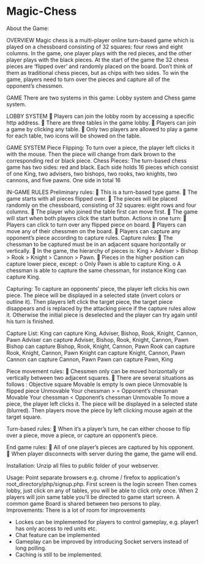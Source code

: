 Magic-Chess
===========

About the Game:

OVERVIEW
Magic chess is a multi-player online turn-based game which is played on a chessboard consisting of 32
squares: four rows and eight columns. In the game, one player plays with the red pieces, and the other
player plays with the black pieces.
At the start of the game the 32 chess pieces are ‘flipped over’ and randomly placed on the board. Don’t
think of them as traditional chess pieces, but as chips with two sides. To win the game, players need to
turn over the pieces and capture all of the opponent’s chessmen.

GAME
There are two systems in this game: Lobby system and Chess game system.

LOBBY SYSTEM
 Players can join the lobby room by accessing a specific http address.
 There are three tables in the game lobby.
 Players can join a game by clicking any table.
 Only two players are allowed to play a game for each table, two icons will be showed on the table.

GAME SYSTEM
Piece Flipping:
To turn over a piece, the player left clicks it with the mouse. Then the piece will change from dark
brown to the corresponding red or black piece.
Chess Pieces:
The turn-based chess game has two sides: red and black. Each side holds 16 pieces which consist of
one King, two advisers, two bishops, two rooks, two knights, two cannons, and five pawns.
One side in total 16

IN-GAME RULES
Preliminary rules:
 This is a turn-based type game.
 The game starts with all pieces flipped over.
 The pieces will be placed randomly on the chessboard, consisting of 32 squares: eight rows and
four columns.
 The player who joined the table first can move first.
 The game will start when both players click the start button.
Actions in one turn:
 Players can click to turn over any flipped piece on board.
 Players can move any of their chessmen on the board.
 Players can capture any opponent’s piece according to capture rules.
Capture rules:
 The chessman to be captured must be in an adjacent square horizontally or vertically.
 In the game, the hierarchy of pieces is:
King > Adviser > Bishop > Rook > Knight > Cannon > Pawn.
 Pieces in the higher position can capture lower piece, except:
o Only Pawn is able to capture King.
o A chessman is able to capture the same chessman, for instance King can capture King.

Capturing:
To capture an opponents’ piece, the player left clicks his own piece. The piece will be displayed in a
selected state (invert colors or outline it). Then players left click the target piece, the target piece
disappears and is replaced by the attacking piece if the capture rules allow it. Otherwise the initial
piece is deselected and the player can try again until his turn is finished.

Capture List:
King can capture King, Adviser, Bishop, Rook, Knight, Cannon, Pawn
Adviser can capture Adviser, Bishop, Rook, Knight, Cannon, Pawn
Bishop can capture Bishop, Rook, Knight, Cannon, Pawn
Rook can capture Rook, Knight, Cannon, Pawn
Knight can capture Knight, Cannon, Pawn
Cannon can capture Cannon, Pawn
Pawn can capture Pawn, King

Piece movement rules:
 Chessmen only can be moved horizontally or vertically between two adjacent squares.
 There are several situations as follows :
Objective square Movable
Is empty 
Is own piece Unmovable
Is flipped piece Unmovable
Your chessman > = Opponent’s chessman Movable
Your chessman < Opponent’s chessman Unmovable
To move a piece, the player left clicks it. The piece will be displayed in a selected state (blurred). Then
players move the piece by left clicking mouse again at the target square.

Turn-based rules:
 When it’s a player’s turn, he can either choose to flip over a piece, move a piece, or capture an
opponent’s piece.

End game rules:
 All of one player’s pieces are captured by his opponent.
 When player disconnects with server during the game, the game will end.

Installation:
Unzip all files to public folder of your webserver.

Usage:
Point separate browsers e.g. chrome / firefox to application's root_directory/php/signup.php.
First screen is the login screen
Then comes lobby, just click on any of tables, you will be able to click only once.
When 2 players will join same table you'll be directed to game start screen.
A common game Board is shared between two persons to play.
Improvements:
There is a lot of room for improvements
- Lockes can be implemented for players to control gameplay, e.g. player1 has only access to red units
etc.
- Chat feature can be implemented
- Gameplay can be improved by introducing Socket servers instead of long polling.
- Caching is still to be implemented.

